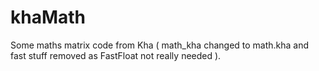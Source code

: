 # khaMath
Some maths matrix code from Kha  ( math_kha changed to math.kha and fast stuff removed as FastFloat not really needed ).
